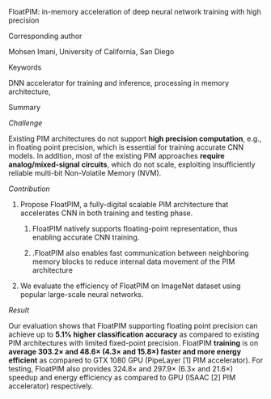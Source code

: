 FloatPIM: in-memory acceleration of deep neural network training with high
precision

Corresponding author

Mohsen Imani, University of California, San Diego

Keywords

DNN accelerator for training and inference, processing in memory architecture,

Summary

*Challenge*

Existing PIM architectures do not support **high precision computation**, e.g.,
in floating point precision, which is essential for training accurate CNN
models. In addition, most of the existing PIM approaches **require
analog/mixed-signal circuits**, which do not scale, exploiting insufficiently
reliable multi-bit Non-Volatile Memory (NVM).

*Contribution*

1.  Propose FloatPIM, a fully-digital scalable PIM architecture that accelerates
    CNN in both training and testing phase.

    1.  FloatPIM natively supports floating-point representation, thus enabling
        accurate CNN training.

    2.  .FloatPIM also enables fast communication between neighboring memory
        blocks to reduce internal data movement of the PIM architecture

2.  We evaluate the efficiency of FloatPIM on ImageNet dataset using popular
    large-scale neural networks.

*Result*

Our evaluation shows that FloatPIM supporting floating point precision can
achieve up to **5.1% higher classification accuracy** as compared to existing
PIM architectures with limited fixed-point precision. FloatPIM **training** is
on **average 303.2× and 48.6× (4.3× and 15.8×) faster and more energy
efficient** as compared to GTX 1080 GPU (PipeLayer [1] PIM accelerator). For
testing, FloatPIM also provides 324.8× and 297.9× (6.3× and 21.6×) speedup and
energy efficiency as compared to GPU (ISAAC [2] PIM accelerator) respectively.
